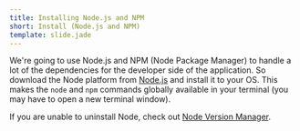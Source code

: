 ```yaml
---
title: Installing Node.js and NPM
short: Install (Node.js and NPM)
template: slide.jade
---
```


We're going to use Node.js and NPM (Node Package Manager) to handle a lot of the dependencies for the developer side of the application. So download the Node platform from [Node.js](https://nodejs.org/) and install it to your OS. This makes the ```node``` and ```npm``` commands globally available in your terminal (you may have to open a new terminal window).

If you are unable to uninstall Node, check out [Node Version Manager](https://github.com/creationix/nvm).